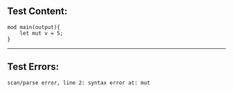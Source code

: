 
Test Content: 
-------------------------
```
mod main(output){
    let mut v = 5;
}
```
------------------------

Test Errors:
-------------------------
```
scan/parse error, line 2: syntax error at: mut
```
